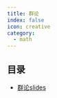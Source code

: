 ```yaml
---
title: 群论
index: false
icon: creative
category:
  - math
---
```


 ## 目录
- [群论slides](群论slides.pdf)
